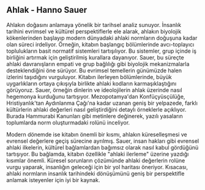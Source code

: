 ## Ahlak - Hanno Sauer

Ahlakın doğasını anlamaya yönelik bir tarihsel analiz sunuyor. İnsanlık tarihini evrimsel ve kültürel perspektiflerle ele alarak, ahlakın biyolojik kökenlerinden başlayıp modern dünyadaki ahlaki normların doğuşuna kadar olan süreci irdeliyor. Örneğin, kitabın başlangıç bölümlerinde avcı-toplayıcı toplulukların basit normatif sistemleri tartışılıyor. Bu sistemler, grup içinde iş birliğini artırmak için geliştirilmiş kurallara dayanıyor. Sauer, bu süreçte ahlaki davranışların empati ve grup bağlılığı gibi biyolojik mekanizmalarla desteklendiğini öne sürüyor. Bu evrimsel temellerin günümüzde halen izlerini taşıdığını vurguluyor. Kitabın ilerleyen bölümlerinde, büyük uygarlıkların ortaya çıkışıyla birlikte ahlaki kodların karmaşıklaştığını görüyoruz. Sauer, örneğin dinlerin ve ideolojilerin ahlak üzerinde nasıl hegemonya kurduğunu tartışıyor. Mezopotamya'dan Konfüçyüsçülüğe, Hristiyanlık'tan Aydınlanma Çağı'na kadar uzanan geniş bir yelpazede, farklı kültürlerin ahlaki değerleri nasıl geliştirdiğini detaylı örneklerle açıklıyor. Burada Hammurabi Kanunları gibi metinlere değinerek, yazılı yasaların toplumlarda norm oluşturmadaki rolünü inceliyor.

Modern dönemde ise kitabın önemli bir kısmı, ahlakın küreselleşmesi ve evrensel değerlere geçiş sürecine ayrılmış. Sauer, insan hakları gibi evrensel ahlaki ilkelerin, kültürel bağlamlardan bağımsız olarak nasıl kabul gördüğünü tartışıyor. Bu bağlamda, kitabın özellikle "ahlaki ilerleme" üzerine yazdığı kısımlar önemli. Küresel sorunların çözümünde ahlaki değerlerin rolüne vurgu yaparak, insanlığın geleceği için bir yol haritası öneriyor. Kısacası, ahlaki normların insanlık tarihindeki dönüşümünü geniş bir perspektifle anlamak isteyenler için iyi bir kaynak.